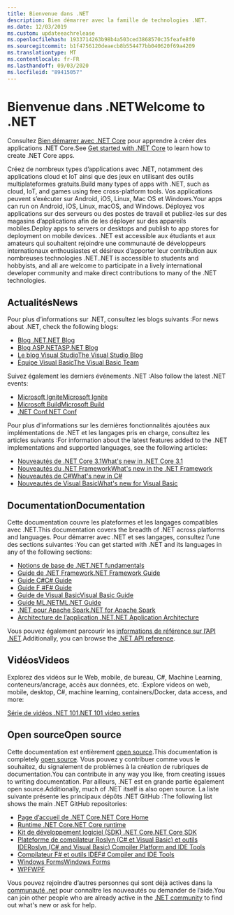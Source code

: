 ```yaml
---
title: Bienvenue dans .NET
description: Bien démarrer avec la famille de technologies .NET.
ms.date: 12/03/2019
ms.custom: updateeachrelease
ms.openlocfilehash: 1933714263b98b4a503ced3868570c35feafe8f0
ms.sourcegitcommit: b1f4756120deaecb8b554477bb040620f69a4209
ms.translationtype: MT
ms.contentlocale: fr-FR
ms.lasthandoff: 09/03/2020
ms.locfileid: "89415057"
---
```

# <a name="welcome-to-net"></a><span data-ttu-id="d64d5-103">Bienvenue dans .NET</span><span class="sxs-lookup"><span data-stu-id="d64d5-103">Welcome to .NET</span></span>

<span data-ttu-id="d64d5-104">Consultez [Bien démarrer avec .NET Core](core/get-started.md) pour apprendre à créer des applications .NET Core.</span><span class="sxs-lookup"><span data-stu-id="d64d5-104">See [Get started with .NET Core](core/get-started.md) to learn how to create .NET Core apps.</span></span>

<span data-ttu-id="d64d5-105">Créez de nombreux types d’applications avec .NET, notamment des applications cloud et IoT ainsi que des jeux en utilisant des outils multiplateformes gratuits.</span><span class="sxs-lookup"><span data-stu-id="d64d5-105">Build many types of apps with .NET, such as cloud, IoT, and games using free cross-platform tools.</span></span> <span data-ttu-id="d64d5-106">Vos applications peuvent s’exécuter sur Android, iOS, Linux, Mac OS et Windows.</span><span class="sxs-lookup"><span data-stu-id="d64d5-106">Your apps can run on Android, iOS, Linux, macOS, and Windows.</span></span> <span data-ttu-id="d64d5-107">Déployez vos applications sur des serveurs ou des postes de travail et publiez-les sur des magasins d’applications afin de les déployer sur des appareils mobiles.</span><span class="sxs-lookup"><span data-stu-id="d64d5-107">Deploy apps to servers or desktops and publish to app stores for deployment on mobile devices.</span></span> <span data-ttu-id="d64d5-108">.NET est accessible aux étudiants et aux amateurs qui souhaitent rejoindre une communauté de développeurs internationaux enthousiastes et désireux d’apporter leur contribution aux nombreuses technologies .NET.</span><span class="sxs-lookup"><span data-stu-id="d64d5-108">.NET is accessible to students and hobbyists, and all are welcome to participate in a lively international developer community and make direct contributions to many of the .NET technologies.</span></span>

## <a name="news"></a><span data-ttu-id="d64d5-109">Actualités</span><span class="sxs-lookup"><span data-stu-id="d64d5-109">News</span></span>

<span data-ttu-id="d64d5-110">Pour plus d’informations sur .NET, consultez les blogs suivants :</span><span class="sxs-lookup"><span data-stu-id="d64d5-110">For news about .NET, check the following blogs:</span></span>

- [<span data-ttu-id="d64d5-111">Blog .NET</span><span class="sxs-lookup"><span data-stu-id="d64d5-111">.NET Blog</span></span>](https://devblogs.microsoft.com/dotnet/)
- [<span data-ttu-id="d64d5-112">Blog ASP.NET</span><span class="sxs-lookup"><span data-stu-id="d64d5-112">ASP.NET Blog</span></span>](https://devblogs.microsoft.com/aspnet/)
- [<span data-ttu-id="d64d5-113">Le blog Visual Studio</span><span class="sxs-lookup"><span data-stu-id="d64d5-113">The Visual Studio Blog</span></span>](https://devblogs.microsoft.com/visualstudio/)
- [<span data-ttu-id="d64d5-114">Équipe Visual Basic</span><span class="sxs-lookup"><span data-stu-id="d64d5-114">The Visual Basic Team</span></span>](https://devblogs.microsoft.com/vbteam/)

<span data-ttu-id="d64d5-115">Suivez également les derniers événements .NET :</span><span class="sxs-lookup"><span data-stu-id="d64d5-115">Also follow the latest .NET events:</span></span>

- [<span data-ttu-id="d64d5-116">Microsoft Ignite</span><span class="sxs-lookup"><span data-stu-id="d64d5-116">Microsoft Ignite</span></span>](https://www.microsoft.com/ignite)
- [<span data-ttu-id="d64d5-117">Microsoft Build</span><span class="sxs-lookup"><span data-stu-id="d64d5-117">Microsoft Build</span></span>](https://www.microsoft.com/build)
- [<span data-ttu-id="d64d5-118">.NET Conf</span><span class="sxs-lookup"><span data-stu-id="d64d5-118">.NET Conf</span></span>](https://www.dotnetconf.net/)

<span data-ttu-id="d64d5-119">Pour plus d’informations sur les dernières fonctionnalités ajoutées aux implémentations de .NET et les langages pris en charge, consultez les articles suivants :</span><span class="sxs-lookup"><span data-stu-id="d64d5-119">For information about the latest features added to the .NET implementations and supported languages, see the following articles:</span></span>

- [<span data-ttu-id="d64d5-120">Nouveautés de .NET Core 3.1</span><span class="sxs-lookup"><span data-stu-id="d64d5-120">What's new in .NET Core 3.1</span></span>](core/whats-new/dotnet-core-3-1.md)
- [<span data-ttu-id="d64d5-121">Nouveautés du .NET Framework</span><span class="sxs-lookup"><span data-stu-id="d64d5-121">What's new in the .NET Framework</span></span>](framework/whats-new/index.md)
- [<span data-ttu-id="d64d5-122">Nouveautés de C#</span><span class="sxs-lookup"><span data-stu-id="d64d5-122">What's new in C#</span></span>](csharp/whats-new/index.md)
- [<span data-ttu-id="d64d5-123">Nouveautés de Visual Basic</span><span class="sxs-lookup"><span data-stu-id="d64d5-123">What's new for Visual Basic</span></span>](visual-basic/getting-started/whats-new.md)

## <a name="documentation"></a><span data-ttu-id="d64d5-124">Documentation</span><span class="sxs-lookup"><span data-stu-id="d64d5-124">Documentation</span></span>

<span data-ttu-id="d64d5-125">Cette documentation couvre les plateformes et les langages compatibles avec .NET.</span><span class="sxs-lookup"><span data-stu-id="d64d5-125">This documentation covers the breadth of .NET across platforms and languages.</span></span> <span data-ttu-id="d64d5-126">Pour démarrer avec .NET et ses langages, consultez l’une des sections suivantes :</span><span class="sxs-lookup"><span data-stu-id="d64d5-126">You can get started with .NET and its languages in any of the following sections:</span></span>

- [<span data-ttu-id="d64d5-127">Notions de base de .NET</span><span class="sxs-lookup"><span data-stu-id="d64d5-127">.NET fundamentals</span></span>](fundamentals/index.yml)
- [<span data-ttu-id="d64d5-128">Guide de .NET Framework</span><span class="sxs-lookup"><span data-stu-id="d64d5-128">.NET Framework Guide</span></span>](framework/index.yml)
- [<span data-ttu-id="d64d5-129">Guide C#</span><span class="sxs-lookup"><span data-stu-id="d64d5-129">C# Guide</span></span>](csharp/index.yml)
- [<span data-ttu-id="d64d5-130">Guide F #</span><span class="sxs-lookup"><span data-stu-id="d64d5-130">F# Guide</span></span>](fsharp/index.yml)
- [<span data-ttu-id="d64d5-131">Guide de Visual Basic</span><span class="sxs-lookup"><span data-stu-id="d64d5-131">Visual Basic Guide</span></span>](visual-basic/index.yml)
- [<span data-ttu-id="d64d5-132">Guide ML.NET</span><span class="sxs-lookup"><span data-stu-id="d64d5-132">ML.NET Guide</span></span>](machine-learning/index.yml)
- [<span data-ttu-id="d64d5-133">.NET pour Apache Spark</span><span class="sxs-lookup"><span data-stu-id="d64d5-133">.NET for Apache Spark</span></span>](spark/index.yml)
- [<span data-ttu-id="d64d5-134">Architecture de l’application .NET</span><span class="sxs-lookup"><span data-stu-id="d64d5-134">.NET Application Architecture</span></span>](architecture/index.yml)

<span data-ttu-id="d64d5-135">Vous pouvez également parcourir les [informations de référence sur l’API .NET](/dotnet/api).</span><span class="sxs-lookup"><span data-stu-id="d64d5-135">Additionally, you can browse the [.NET API reference](/dotnet/api).</span></span>

## <a name="videos"></a><span data-ttu-id="d64d5-136">Vidéos</span><span class="sxs-lookup"><span data-stu-id="d64d5-136">Videos</span></span>

<span data-ttu-id="d64d5-137">Explorez des vidéos sur le Web, mobile, de bureau, C#, Machine Learning, conteneurs/ancrage, accès aux données, etc. :</span><span class="sxs-lookup"><span data-stu-id="d64d5-137">Explore videos on web, mobile, desktop, C#, machine learning, containers/Docker, data access, and more:</span></span>

[<span data-ttu-id="d64d5-138">Série de vidéos .NET 101</span><span class="sxs-lookup"><span data-stu-id="d64d5-138">.NET 101 video series</span></span>](https://dotnet.microsoft.com/learn/videos)

## <a name="open-source"></a><span data-ttu-id="d64d5-139">Open source</span><span class="sxs-lookup"><span data-stu-id="d64d5-139">Open source</span></span>

<span data-ttu-id="d64d5-140">Cette documentation est entièrement [open source](https://github.com/dotnet/docs).</span><span class="sxs-lookup"><span data-stu-id="d64d5-140">This documentation is completely [open source](https://github.com/dotnet/docs).</span></span> <span data-ttu-id="d64d5-141">Vous pouvez y contribuer comme vous le souhaitez, du signalement de problèmes à la création de rubriques de documentation.</span><span class="sxs-lookup"><span data-stu-id="d64d5-141">You can contribute in any way you like, from creating issues to writing documentation.</span></span> <span data-ttu-id="d64d5-142">Par ailleurs, .NET est en grande partie également open source.</span><span class="sxs-lookup"><span data-stu-id="d64d5-142">Additionally, much of .NET itself is also open source.</span></span> <span data-ttu-id="d64d5-143">La liste suivante présente les principaux dépôts .NET GitHub :</span><span class="sxs-lookup"><span data-stu-id="d64d5-143">The following list shows the main .NET GitHub repositories:</span></span>

- [<span data-ttu-id="d64d5-144">Page d’accueil de .NET Core</span><span class="sxs-lookup"><span data-stu-id="d64d5-144">.NET Core Home</span></span>](https://github.com/dotnet/core)
- [<span data-ttu-id="d64d5-145">Runtime .NET Core</span><span class="sxs-lookup"><span data-stu-id="d64d5-145">.NET Core runtime</span></span>](https://github.com/dotnet/runtime)
- [<span data-ttu-id="d64d5-146">Kit de développement logiciel (SDK) .NET Core</span><span class="sxs-lookup"><span data-stu-id="d64d5-146">.NET Core SDK</span></span>](https://github.com/dotnet/sdk)
- [<span data-ttu-id="d64d5-147">Plateforme de compilateur Roslyn (C# et Visual Basic) et outils IDE</span><span class="sxs-lookup"><span data-stu-id="d64d5-147">Roslyn (C# and Visual Basic) Compiler Platform and IDE Tools</span></span>](https://github.com/dotnet/roslyn)
- [<span data-ttu-id="d64d5-148">Compilateur F# et outils IDE</span><span class="sxs-lookup"><span data-stu-id="d64d5-148">F# Compiler and IDE Tools</span></span>](https://github.com/dotnet/fsharp)
- [<span data-ttu-id="d64d5-149">Windows Forms</span><span class="sxs-lookup"><span data-stu-id="d64d5-149">Windows Forms</span></span>](https://github.com/dotnet/winforms)
- [<span data-ttu-id="d64d5-150">WPF</span><span class="sxs-lookup"><span data-stu-id="d64d5-150">WPF</span></span>](https://github.com/dotnet/wpf)

<span data-ttu-id="d64d5-151">Vous pouvez rejoindre d’autres personnes qui sont déjà actives dans la [communauté .net](https://dotnet.microsoft.com/platform/community) pour connaître les nouveautés ou demander de l’aide.</span><span class="sxs-lookup"><span data-stu-id="d64d5-151">You can join other people who are already active in the [.NET community](https://dotnet.microsoft.com/platform/community) to find out what's new or ask for help.</span></span>
